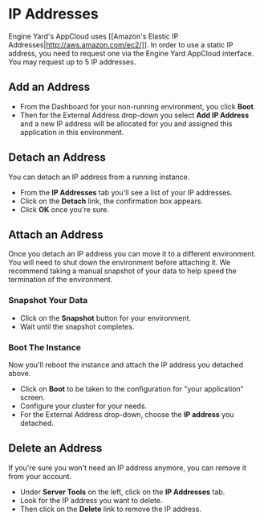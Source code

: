 # IP Addresses

Engine Yard's AppCloud uses [[Amazon's Elastic IP Addresses|http://aws.amazon.com/ec2/]]. In order to use a static IP address, you need to request one via the Engine Yard AppCloud interface. You may request up to 5 IP addresses.

## Add an Address

  - From the Dashboard for your non-running environment, you click **Boot**.
  - Then for the External Address drop-down you select **Add IP Address** and a new IP address will be allocated for you and assigned this application in this environment.

## Detach an Address

You can detach an IP address from a running instance.

  - From the **IP Addresses** tab you'll see a list of your IP addresses.
  - Click on the **Detach** link, the confirmation box appears.
  - Click **OK** once you're sure.

## Attach an Address

Once you detach an IP address you can move it to a different environment.  You will need to shut down the environment before attaching it.  We recommend taking a manual snapshot of your data to help speed the termination of the environment.

### Snapshot Your Data

  - Click on the **Snapshot** button for your environment.
  - Wait until the snapshot completes.

### Boot The Instance

Now you'll reboot the instance and attach the IP address you detached above.
  - Click on **Boot** to be taken to the configuration for "your application" screen.
  - Configure your cluster for your needs.
  - For the External Address drop-down, choose the **IP address** you detached.

## Delete an Address

If you're sure you won't need an IP address anymore, you can remove it from your account.

  - Under **Server Tools** on the left, click on the **IP Addresses** tab.
  - Look for the IP address you want to delete.  
  - Then click on the **Delete** link to remove the IP address.
